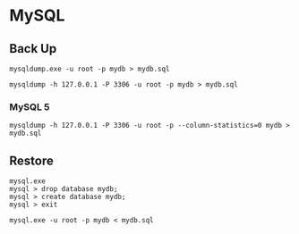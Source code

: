 # MySQL

## Back Up

```
mysqldump.exe -u root -p mydb > mydb.sql
```

```
mysqldump -h 127.0.0.1 -P 3306 -u root -p mydb > mydb.sql
```

### MySQL 5

```
mysqldump -h 127.0.0.1 -P 3306 -u root -p --column-statistics=0 mydb > mydb.sql
```

## Restore

```
mysql.exe
mysql > drop database mydb;
mysql > create database mydb;
mysql > exit
```

```
mysql.exe -u root -p mydb < mydb.sql
```
